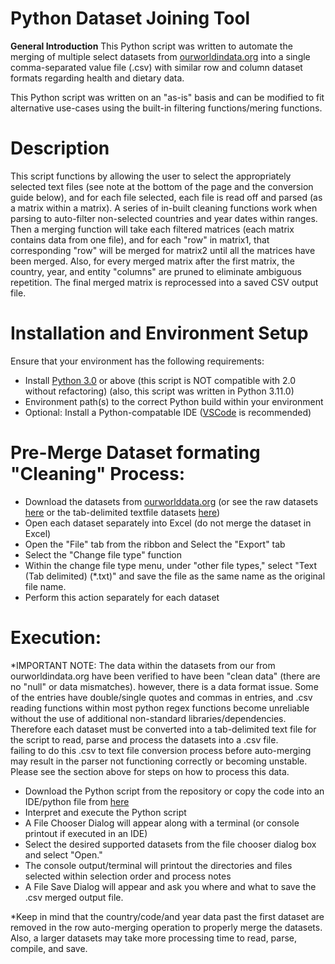 # Python Dataset Joining Tool

**General Introduction**
This Python script was written to automate the merging of multiple select datasets from 
[ourworldindata.org](https://ourworldindata.org/) into a single comma-separated value
file (.csv) with similar row and column dataset formats regarding health and dietary data.

This Python script was written on an "as-is" basis and can be modified to fit alternative use-cases
using the built-in filtering functions/mering functions.

# Description
This script functions by allowing the user to select the appropriately selected text files (see note at the bottom of the page and the conversion guide below), and for each file selected, each file is read off and parsed (as a matrix within a matrix). A series of in-built cleaning functions work when parsing to auto-filter non-selected countries and year dates within ranges. Then a merging function will take each filtered matrices (each matrix contains data from one file), and for each "row" in matrix1, that corresponding "row" will be merged for matrix2 until all the matrices have been merged. Also, for every merged matrix after the first matrix, the country, year, and entity "columns" are pruned to eliminate ambiguous repetition. The final merged matrix is reprocessed into a saved CSV output file.

# Installation and Environment Setup
Ensure that your environment has the following requirements:
* Install [Python 3.0](https://www.python.org/) or above (this script is NOT compatible with 2.0 without refactoring) (also, this script was written in Python 3.11.0)
* Environment path(s) to the correct Python build within your environment
* Optional: Install a Python-compatable IDE ([VSCode](https://code.visualstudio.com/) is recommended)

# Pre-Merge Dataset formating "Cleaning" Process:
* Download the datasets from [ourworlddata.org](https://ourworldindata.org/) (or see the raw datasets [here](https://github.com/Austin-Daigle/DietarySelectionsAndHealthResearch/tree/main/OriginalDatasets) or the tab-delimited textfile datasets [here](https://github.com/Austin-Daigle/DietarySelectionsAndHealthResearch/tree/main/ConvertedDatasets))
* Open each dataset separately into Excel (do not merge the dataset in Excel)
* Open the "File" tab from the ribbon and Select the "Export" tab
* Select the "Change file type" function
* Within the change file type menu, under "other file types," select "Text (Tab delimited) (*.txt)" and save the file as the same name as the original file name.
* Perform this action separately for each dataset

# Execution:

*IMPORTANT NOTE: The data within the datasets from our from ourworldindata.org have been verified to have been "clean data" (there are no "null" or data mismatches). however, there is a data format issue. Some of the entries have double/single quotes and commas in entries, and .csv reading functions within most python regex functions become unreliable without the use of additional non-standard libraries/dependencies. Therefore each dataset must be converted into a tab-delimited text file for the script to read, parse and process the datasets into a .csv file.  
failing to do this .csv to text file conversion process before auto-merging may result in the parser not functioning correctly or becoming unstable. Please see the section above for steps on how to process this data.

* Download the Python script from the repository or copy the code into an IDE/python file from [here](https://github.com/Austin-Daigle/DietarySelectionsAndHealthResearch/blob/main/Dataset%20Joining%20Tool.py)
* Interpret and execute the Python script
* A File Chooser Dialog will appear along with a terminal (or console printout if executed in an IDE)
* Select the desired supported datasets from the file chooser dialog box and select "Open."
* The console output/terminal will printout the directories and files selected within selection order and process notes
* A File Save Dialog will appear and ask you where and what to save the .csv merged output file.

*Keep in mind that the country/code/and year data past the first dataset are removed in the row auto-merging operation to properly merge the datasets. Also, a larger datasets may take more processing time to read, parse, compile, and save.

